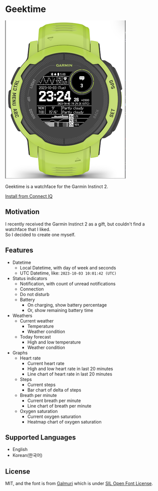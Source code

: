 # Geektime

![Geektime watchface sample](./res/watch.png)

Geektime is a watchface for the Garmin Instinct 2.

[Install from Connect IQ](https://apps.garmin.com/en-US/apps/187dcb27-5c5c-444b-afa2-ce1e569abdfb)

## Motivation

I recently received the Garmin Instinct 2 as a gift, but couldn't find a watchface that I liked.  
So I decided to create one myself.

## Features

- Datetime
  - Local Datetime, with day of week and seconds
  - UTC Datetime, like: `2023-10-03 10:01:42 (UTC)`
- Status indicators
  - Notification, with count of unread notifications
  - Connection
  - Do not disturb
  - Battery
    - On charging, show battery percentage
    - Or, show remaining battery time
- Weathers
  - Current weather
    - Temperature
    - Weather condition
  - Today forecast
    - High and low temperature
    - Weather condition
- Graphs
  - Heart rate
    - Current heart rate
    - High and low heart rate in last 20 minutes
    - Line chart of heart rate in last 20 minutes
  - Steps
    - Current steps
    - Bar chart of delta of steps
  - Breath per minute
    - Current breath per minute
    - Line chart of breath per minute
  - Oxygen saturation
    - Current oxygen saturation
    - Heatmap chart of oxygen saturation

## Supported Languages

- English
- Korean(한국어)

## License

MIT, and the font is from [Galmuri](https://galmuri.quiple.dev/) which is under [SIL Open Font License](https://scripts.sil.org/cms/scripts/page.php?site_id=nrsi&id=OFL).
